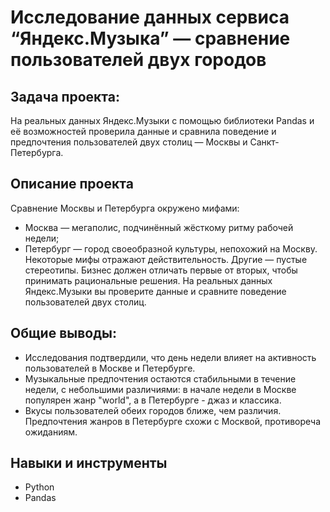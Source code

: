 # Исследование данных сервиса “Яндекс.Музыка” — сравнение пользователей двух городов

## Задача проекта:
На реальных данных Яндекс.Музыки c помощью библиотеки Pandas и её возможностей проверила  данные и сравнила поведение и предпочтения пользователей двух столиц — Москвы и Санкт-Петербурга.

## Описание  проекта
Сравнение Москвы и Петербурга окружено мифами:
- Москва — мегаполис, подчинённый жёсткому ритму рабочей недели;
- Петербург — город своеобразной культуры, непохожий на Москву.
Некоторые мифы отражают действительность. Другие — пустые стереотипы. Бизнес должен отличать первые от вторых, чтобы принимать рациональные решения. На реальных данных Яндекс.Музыки вы проверите данные и сравните поведение пользователей двух столиц.


## Общие выводы:
- Исследования подтвердили, что день недели влияет на активность пользователей в Москве и Петербурге.
- Музыкальные предпочтения остаются стабильными в течение недели, с небольшими различиями: в начале недели в Москве популярен жанр "world", а в Петербурге - джаз и классика.
- Вкусы пользователей обеих городов ближе, чем различия. Предпочтения жанров в Петербурге схожи с Москвой, противореча ожиданиям.

## Навыки и инструменты
- Python
- Pandas

